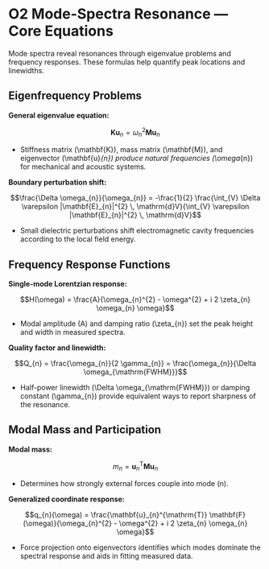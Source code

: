 # O2 Mode-Spectra Resonance — Core Equations

Mode spectra reveal resonances through eigenvalue problems and frequency responses. These formulas help quantify peak locations and linewidths.

## Eigenfrequency Problems
**General eigenvalue equation:**

$$\mathbf{K} \mathbf{u}_{n} = \omega_{n}^{2} \mathbf{M} \mathbf{u}_{n}$$

- Stiffness matrix \(\mathbf{K}\), mass matrix \(\mathbf{M}\), and eigenvector \(\mathbf{u}_{n}\) produce natural frequencies \(\omega_{n}\) for mechanical and acoustic systems.

**Boundary perturbation shift:**

$$\frac{\Delta \omega_{n}}{\omega_{n}} = -\frac{1}{2} \frac{\int_{V} \Delta \varepsilon |\mathbf{E}_{n}|^{2} \, \mathrm{d}V}{\int_{V} \varepsilon |\mathbf{E}_{n}|^{2} \, \mathrm{d}V}$$

- Small dielectric perturbations shift electromagnetic cavity frequencies according to the local field energy.

## Frequency Response Functions
**Single-mode Lorentzian response:**

$$H(\omega) = \frac{A}{\omega_{n}^{2} - \omega^{2} + i 2 \zeta_{n} \omega_{n} \omega}$$

- Modal amplitude \(A\) and damping ratio \(\zeta_{n}\) set the peak height and width in measured spectra.

**Quality factor and linewidth:**

$$Q_{n} = \frac{\omega_{n}}{2 \gamma_{n}} = \frac{\omega_{n}}{\Delta \omega_{\mathrm{FWHM}}}$$

- Half-power linewidth \(\Delta \omega_{\mathrm{FWHM}}\) or damping constant \(\gamma_{n}\) provide equivalent ways to report sharpness of the resonance.

## Modal Mass and Participation
**Modal mass:**

$$m_{n} = \mathbf{u}_{n}^{\mathrm{T}} \mathbf{M} \mathbf{u}_{n}$$

- Determines how strongly external forces couple into mode \(n\).

**Generalized coordinate response:**

$$q_{n}(\omega) = \frac{\mathbf{u}_{n}^{\mathrm{T}} \mathbf{F}(\omega)}{\omega_{n}^{2} - \omega^{2} + i 2 \zeta_{n} \omega_{n} \omega}$$

- Force projection onto eigenvectors identifies which modes dominate the spectral response and aids in fitting measured data.
